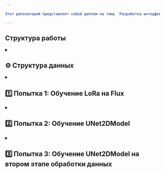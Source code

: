 ```yaml
---

Этот репозиторий представляет собой диплом на тему `Разработка интерфейса и обучение модели генерации строительных схем размещения резервуарного парка для хранения битума` со всеми пробами и ошибками: 

---
```


## **Структура работы**

<details>
  <summary><h2>⚙️ Структура данных </h2></summary>
  <ul>
  	    <li><b>info_data.ipynb</b> - Информация по классам</li>
        <li><b>examples_of_source_images</b> - примеры исходных изображений <code>до</code> преобразования</li>
        <li><b>last_data</b> - изображения и разметка после <code>первого</code> преобразования</li>
	      <li><b>new_data</b> - изображения и разметка после <code>второго</code> преобразования, было добавлено больше цвета к ихображениям, а также новые теги</li>
	</ul>
</details>

<details>
  <summary><h2>1️⃣ Попытка 1: Обучение LoRa на Flux</h2></summary>
  Для обучения закрытой диффузионной модели Flux использовалось приложение Pinokio (<a href="https://boosty.to/nevskiyart/posts/c37401ab-a5a4-4495-a4f7-d5c272e6433f">ссылка на гайд обучения</a>). В целом обучение прошло нормально, но из-за ограниченных ресурсов для обучения не хватило времени, данных для более корректного обучения.
  <br>
  <br>
  <b>test_lora.ipynb</b> - Использование уже обученной модели.
  <br>
  <b>courseworkmodel.safetensors</b> - веса обученной модели.
</details>

<details>
  <summary><h2>2️⃣ Попытка 2: Обучение UNet2DModel</h2></summary>
  (<a href="https://colab.research.google.com/github/huggingface/notebooks/blob/main/diffusers/training_example.ipynb#scrollTo=r5PM6vOQPISl">ссылка на гайд обучения</a>). В целом обучение прошло нормально, но из-за ограниченных ресурсов для обучения не хватило времени, данных для более корректного обучения.
  <br>
  <br>
  <b>test_training.ipynb</b> - Обученние модели.
  <br>
  <b>runs</b> - Логи обучения.
</details>

<details>
  <summary><h2>3️⃣ Попытка 3: Обучение UNet2DModel на втором этапе обработки данных</h2></summary>
  Были изменены исходные фотографии во второй раз, добавлено два тега, увеличилось количество эпох, но лучше не стало...
  (<a href="https://colab.research.google.com/github/huggingface/notebooks/blob/main/diffusers/training_example.ipynb#scrollTo=r5PM6vOQPISl">ссылка на гайд обучения</a>). В целом обучение прошло нормально, но из-за ограниченных ресурсов для обучения не хватило времени, данных для более корректного обучения.
  <br>
  <br>
  <b>test_training_new_data.ipynb</b> - Обученние модели.
  <!-- <br>
  <b>runs</b> - Логи обучения. -->
</details>